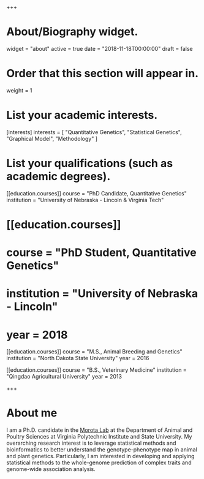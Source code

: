+++
# About/Biography widget.
widget = "about"
active = true
date = "2018-11-18T00:00:00"
draft = false

# Order that this section will appear in.
weight = 1

# List your academic interests.
[interests]
    interests = [
    "Quantitative Genetics",
    "Statistical Genetics",
    "Graphical Model",
    "Methodology"
  ]

# List your qualifications (such as academic degrees).

[[education.courses]]
  course = "PhD Candidate, Quantitative Genetics"
  institution = "University of Nebraska - Lincoln & Virginia Tech"

# [[education.courses]]
# course = "PhD Student, Quantitative Genetics"
# institution = "University of Nebraska - Lincoln"
# year = 2018
  
[[education.courses]]
  course = "M.S., Animal Breeding and Genetics"
  institution = "North Dakota State University"
  year = 2016

[[education.courses]]
  course = "B.S., Veterinary Medicine"
  institution = "Qingdao Agricultural University"
  year = 2013
 
+++

# About me

I am a Ph.D. candidate in the [Morota Lab](http://morotalab.org/) at the Department of Animal and Poultry Sciences 
at Virginia Polytechnic Institute and State University. My overarching research interest is to leverage statistical methods and bioinformatics to better understand the genotype-phenotype map in animal and plant genetics. Particularly, I am interested in developing and applying statistical methods to the whole-genome prediction of complex traits and genome-wide association analysis.
